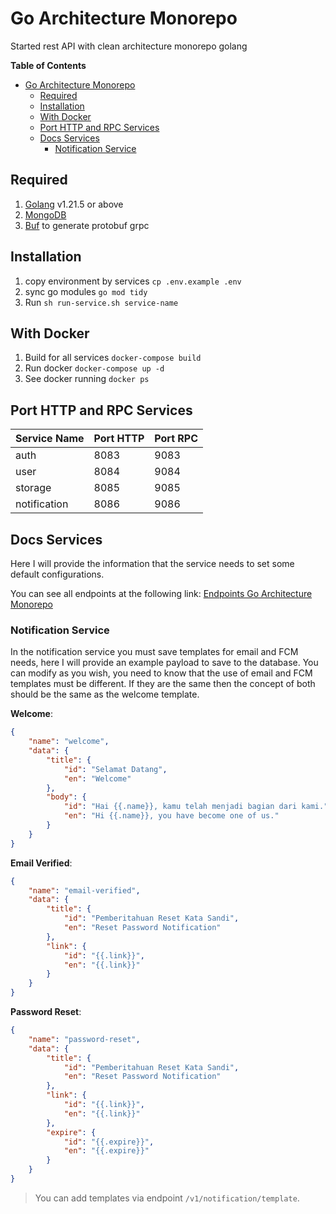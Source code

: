 # Go Architecture Monorepo
Started rest API with clean architecture monorepo golang

**Table of Contents**
- [Go Architecture Monorepo](#go-architecture-monorepo)
	- [Required](#required)
	- [Installation](#installation)
	- [With Docker](#with-docker)
	- [Port HTTP and RPC Services](#port-http-and-rpc-services)
	- [Docs Services](#docs-services)
		- [Notification Service](#notification-service)

## Required
1. [Golang](https://go.dev/) v1.21.5 or above
2. [MongoDB](https://www.mongodb.com/)
3. [Buf](https://docs.buf.build/) to generate protobuf grpc

## Installation
1. copy environment by services `cp .env.example .env`
2. sync go modules `go mod tidy`
3. Run `sh run-service.sh service-name`

## With Docker
1. Build for all services `docker-compose build`
2. Run docker `docker-compose up -d`
3. See docker running `docker ps`

## Port HTTP and RPC Services
| Service Name | Port HTTP | Port RPC |
| :----------- | :-------- | :------- |
| auth         | 8083      | 9083     |
| user         | 8084      | 9084     |
| storage      | 8085      | 9085     |
| notification | 8086      | 9086     |

## Docs Services
Here I will provide the information that the service needs to set some default configurations.

You can see all endpoints at the following link: [Endpoints Go Architecture Monorepo](https://www.postman.com/aviation-geologist-28886159/workspace/go-architecture-monorepo)

### Notification Service
In the notification service you must save templates for email and FCM needs, here I will provide an example payload to save to the database. You can modify as you wish, you need to know that the use of email and FCM templates must be different. If they are the same then the concept of both should be the same as the welcome template.

**Welcome**:
```json
{
	"name": "welcome",
	"data": {
		"title": {
			"id": "Selamat Datang",
			"en": "Welcome"
		},
		"body": {
			"id": "Hai {{.name}}, kamu telah menjadi bagian dari kami.",
			"en": "Hi {{.name}}, you have become one of us."
		}
	}
}
```

**Email Verified**:
```json
{
	"name": "email-verified",
	"data": {
		"title": {
			"id": "Pemberitahuan Reset Kata Sandi",
			"en": "Reset Password Notification"
		},
		"link": {
			"id": "{{.link}}",
			"en": "{{.link}}"
		}
	}
}
```

**Password Reset**:
```json
{
	"name": "password-reset",
	"data": {
		"title": {
			"id": "Pemberitahuan Reset Kata Sandi",
			"en": "Reset Password Notification"
		},
		"link": {
			"id": "{{.link}}",
			"en": "{{.link}}"
		},
		"expire": {
			"id": "{{.expire}}",
			"en": "{{.expire}}"
		}
	}
}
```

> You can add templates via endpoint `/v1/notification/template`.